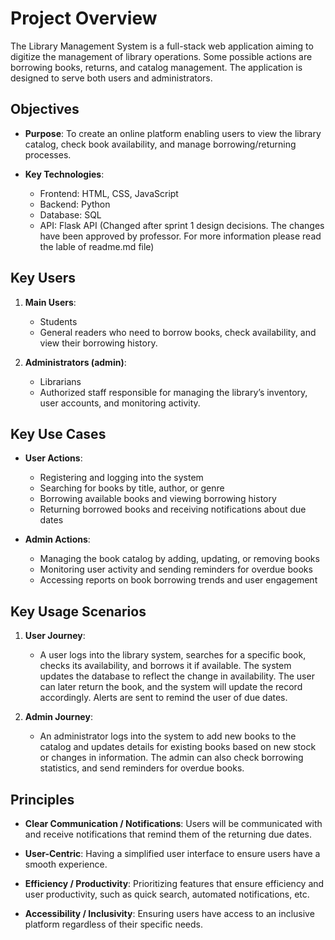 # Project Overview
The Library Management System is a full-stack web application aiming to digitize the management of library operations. Some possible actions are borrowing books, returns, and catalog management. The application is designed to serve both users and administrators.

## Objectives

- **Purpose**: To create an online platform enabling users to view the library catalog, check book availability, and manage borrowing/returning processes.
  
- **Key Technologies**:
  - Frontend: HTML, CSS, JavaScript
  - Backend: Python
  - Database: SQL
  - API: Flask API
   (Changed after sprint 1 design decisions. The changes have been approved by professor. For more information please read the lable of readme.md file)
## Key Users
1. **Main Users**:
   - Students
   - General readers who need to borrow books, check availability, and view their borrowing history.

2. **Administrators (admin)**:
   - Librarians
   - Authorized staff responsible for managing the library’s inventory, user accounts, and monitoring activity.

## Key Use Cases
- **User Actions**:
  - Registering and logging into the system
  - Searching for books by title, author, or genre
  - Borrowing available books and viewing borrowing history
  - Returning borrowed books and receiving notifications about due dates

- **Admin Actions**:
  - Managing the book catalog by adding, updating, or removing books
  - Monitoring user activity and sending reminders for overdue books
  - Accessing reports on book borrowing trends and user engagement

## Key Usage Scenarios
1. **User Journey**:
   - A user logs into the library system, searches for a specific book, checks its availability, and borrows it if available. The system updates the database to reflect the change in availability. The user can later return the book, and the system will update the record accordingly. Alerts are sent to remind the user of due dates.

2. **Admin Journey**:
   - An administrator logs into the system to add new books to the catalog and updates details for existing books based on new stock or changes in information. The admin can also check borrowing statistics, and send reminders for overdue books.

## Principles
- **Clear Communication / Notifications**: Users will be communicated with and receive notifications that remind them of the returning due dates.
  
- **User-Centric**: Having a simplified user interface to ensure users have a smooth experience.
  
- **Efficiency / Productivity**: Prioritizing features that ensure efficiency and user productivity, such as quick search, automated notifications, etc.
  
- **Accessibility / Inclusivity**: Ensuring users have access to an inclusive platform regardless of their specific needs.
